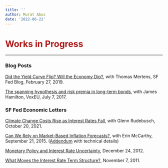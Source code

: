```yaml
---
title: ''
author: Murat Abus
date: '2022-06-22'
---
```


<h1 style="color:#ae1717;">Works in Progress</h1>
<hr/>

### Blog Posts

[Did the Yield Curve Flip? Will the Economy
Dip?](https://www.frbsf.org/our-district/about/sf-fed-blog/did-yield-curve-flip-will-economy-dip/),
with Thomas Mertens, SF Fed Blog, February 27, 2019.

[The spanning hypothesis and risk premia in long-term
bonds](https://voxeu.org/article/spanning-hypothesis-and-risk-premia-long-term-bonds),
with James Hamilton, VoxEU, July 7, 2017.

### SF Fed Economic Letters

[Climate Change Costs Rise as Interest Rates
Fall](https://www.frbsf.org/economic-research/publications/economic-letter/2021/october/climate-change-costs-rise-as-interest-rates-fall/),
with Glenn Rudebusch, October 20, 2021.

[Can We Rely on Market-Based Inflation
Forecasts?](https://www.frbsf.org/economic-research/publications/economic-letter/2015/september/market-based-inflation-forecasting-and-alternative-methods/),
with Erin McCarthy, September 21, 2015. ([Addendum](https://www.frbsf.org/economic-research/files/el2015-30addendum.pdf)
with technical details)

[Monetary Policy and Interest Rate Uncertainty](https://www.frbsf.org/economic-research/publications/economic-letter/2012/december/monetary-policy-interest-rate-uncertainty/), December 24, 2012.

[What Moves the Interest Rate Term Structure?](https://www.frbsf.org/economic-research/publications/economic-letter/2011/november/interest-rate-structure/), November 7, 2011.

